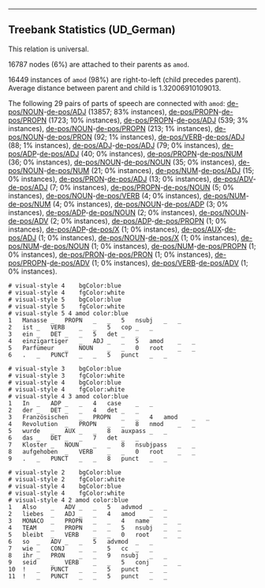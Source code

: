 

--------------------------------------------------------------------------------

## Treebank Statistics (UD_German)

This relation is universal.

16787 nodes (6%) are attached to their parents as `amod`.

16449 instances of `amod` (98%) are right-to-left (child precedes parent).
Average distance between parent and child is 1.32006910109013.

The following 29 pairs of parts of speech are connected with `amod`: [de-pos/NOUN]()-[de-pos/ADJ]() (13857; 83% instances), [de-pos/PROPN]()-[de-pos/PROPN]() (1723; 10% instances), [de-pos/PROPN]()-[de-pos/ADJ]() (539; 3% instances), [de-pos/NOUN]()-[de-pos/PROPN]() (213; 1% instances), [de-pos/NOUN]()-[de-pos/PRON]() (92; 1% instances), [de-pos/VERB]()-[de-pos/ADJ]() (88; 1% instances), [de-pos/ADJ]()-[de-pos/ADJ]() (79; 0% instances), [de-pos/ADP]()-[de-pos/ADJ]() (40; 0% instances), [de-pos/PROPN]()-[de-pos/NUM]() (36; 0% instances), [de-pos/NOUN]()-[de-pos/NOUN]() (35; 0% instances), [de-pos/NOUN]()-[de-pos/NUM]() (21; 0% instances), [de-pos/NUM]()-[de-pos/ADJ]() (15; 0% instances), [de-pos/PRON]()-[de-pos/ADJ]() (13; 0% instances), [de-pos/ADV]()-[de-pos/ADJ]() (7; 0% instances), [de-pos/PROPN]()-[de-pos/NOUN]() (5; 0% instances), [de-pos/NOUN]()-[de-pos/VERB]() (4; 0% instances), [de-pos/NUM]()-[de-pos/NUM]() (4; 0% instances), [de-pos/NOUN]()-[de-pos/ADP]() (3; 0% instances), [de-pos/ADP]()-[de-pos/NOUN]() (2; 0% instances), [de-pos/NOUN]()-[de-pos/ADV]() (2; 0% instances), [de-pos/ADP]()-[de-pos/PROPN]() (1; 0% instances), [de-pos/ADP]()-[de-pos/X]() (1; 0% instances), [de-pos/AUX]()-[de-pos/ADJ]() (1; 0% instances), [de-pos/NOUN]()-[de-pos/X]() (1; 0% instances), [de-pos/NUM]()-[de-pos/NOUN]() (1; 0% instances), [de-pos/NUM]()-[de-pos/PROPN]() (1; 0% instances), [de-pos/PRON]()-[de-pos/PRON]() (1; 0% instances), [de-pos/PROPN]()-[de-pos/ADV]() (1; 0% instances), [de-pos/VERB]()-[de-pos/ADV]() (1; 0% instances).


~~~ conllu
# visual-style 4	bgColor:blue
# visual-style 4	fgColor:white
# visual-style 5	bgColor:blue
# visual-style 5	fgColor:white
# visual-style 5 4 amod	color:blue
1	Manasse	_	PROPN	_	_	5	nsubj	_	_
2	ist	_	VERB	_	_	5	cop	_	_
3	ein	_	DET	_	_	5	det	_	_
4	einzigartiger	_	ADJ	_	_	5	amod	_	_
5	Parfümeur	_	NOUN	_	_	0	root	_	_
6	.	_	PUNCT	_	_	5	punct	_	_

~~~


~~~ conllu
# visual-style 3	bgColor:blue
# visual-style 3	fgColor:white
# visual-style 4	bgColor:blue
# visual-style 4	fgColor:white
# visual-style 4 3 amod	color:blue
1	In	_	ADP	_	_	4	case	_	_
2	der	_	DET	_	_	4	det	_	_
3	Französischen	_	PROPN	_	_	4	amod	_	_
4	Revolution	_	PROPN	_	_	8	nmod	_	_
5	wurde	_	AUX	_	_	8	auxpass	_	_
6	das	_	DET	_	_	7	det	_	_
7	Kloster	_	NOUN	_	_	8	nsubjpass	_	_
8	aufgehoben	_	VERB	_	_	0	root	_	_
9	.	_	PUNCT	_	_	8	punct	_	_

~~~


~~~ conllu
# visual-style 2	bgColor:blue
# visual-style 2	fgColor:white
# visual-style 4	bgColor:blue
# visual-style 4	fgColor:white
# visual-style 4 2 amod	color:blue
1	Also	_	ADV	_	_	5	advmod	_	_
2	liebes	_	ADJ	_	_	4	amod	_	_
3	MONACO	_	PROPN	_	_	4	name	_	_
4	TEAM	_	PROPN	_	_	5	nsubj	_	_
5	bleibt	_	VERB	_	_	0	root	_	_
6	so	_	ADV	_	_	5	advmod	_	_
7	wie	_	CONJ	_	_	5	cc	_	_
8	ihr	_	PRON	_	_	9	nsubj	_	_
9	seid	_	VERB	_	_	5	conj	_	_
10	!	_	PUNCT	_	_	5	punct	_	_
11	!	_	PUNCT	_	_	5	punct	_	_

~~~


